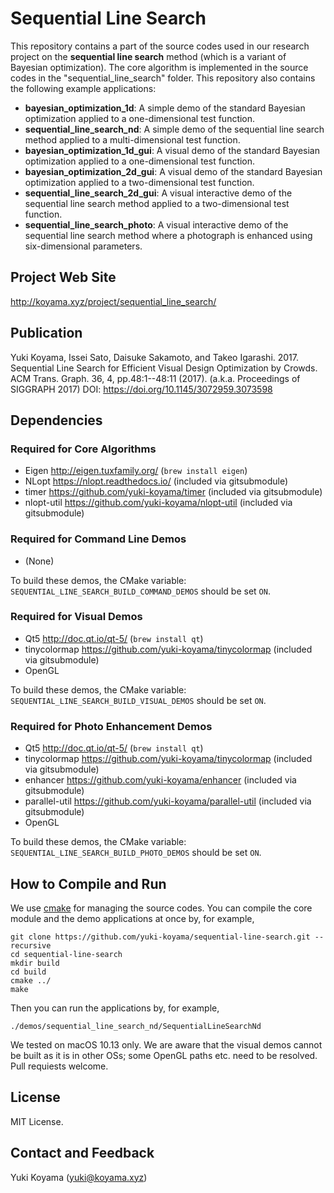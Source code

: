 # Sequential Line Search

This repository contains a part of the source codes used in our research project on the **sequential line search** method (which is a variant of Bayesian optimization). The core algorithm is implemented in the source codes in the "sequential_line_search" folder. This repository also contains the following example applications:

- **bayesian_optimization_1d**: A simple demo of the standard Bayesian optimization applied to a one-dimensional test function. 
- **sequential_line_search_nd**: A simple demo of the sequential line search method applied to a multi-dimensional test function.
- **bayesian_optimization_1d_gui**: A visual demo of the standard Bayesian optimization applied to a one-dimensional test function.
- **bayesian_optimization_2d_gui**: A visual demo of the standard Bayesian optimization applied to a two-dimensional test function.
- **sequential_line_search_2d_gui**: A visual interactive demo of the sequential line search method applied to a two-dimensional test function.
- **sequential_line_search_photo**: A visual interactive demo of the sequential line search method where a photograph is enhanced using six-dimensional parameters.

## Project Web Site

<http://koyama.xyz/project/sequential_line_search/>

## Publication

Yuki Koyama, Issei Sato, Daisuke Sakamoto, and Takeo Igarashi. 2017. Sequential Line Search for Efficient Visual Design Optimization by Crowds. ACM Trans. Graph. 36, 4, pp.48:1--48:11 (2017). (a.k.a. Proceedings of SIGGRAPH 2017)
DOI: https://doi.org/10.1145/3072959.3073598

## Dependencies

### Required for Core Algorithms

- Eigen <http://eigen.tuxfamily.org/> (`brew install eigen`)
- NLopt <https://nlopt.readthedocs.io/> (included via gitsubmodule)
- timer <https://github.com/yuki-koyama/timer> (included via gitsubmodule)
- nlopt-util <https://github.com/yuki-koyama/nlopt-util> (included via gitsubmodule)

### Required for Command Line Demos

- (None)

To build these demos, the CMake variable: `SEQUENTIAL_LINE_SEARCH_BUILD_COMMAND_DEMOS` should be set `ON`.

### Required for Visual Demos

- Qt5 <http://doc.qt.io/qt-5/> (`brew install qt`)
- tinycolormap <https://github.com/yuki-koyama/tinycolormap> (included via gitsubmodule)
- OpenGL

To build these demos, the CMake variable: `SEQUENTIAL_LINE_SEARCH_BUILD_VISUAL_DEMOS` should be set `ON`.

### Required for Photo Enhancement Demos

- Qt5 <http://doc.qt.io/qt-5/> (`brew install qt`)
- tinycolormap <https://github.com/yuki-koyama/tinycolormap> (included via gitsubmodule)
- enhancer <https://github.com/yuki-koyama/enhancer> (included via gitsubmodule)
- parallel-util <https://github.com/yuki-koyama/parallel-util> (included via gitsubmodule)
- OpenGL

To build these demos, the CMake variable: `SEQUENTIAL_LINE_SEARCH_BUILD_PHOTO_DEMOS` should be set `ON`.

## How to Compile and Run

We use [cmake](https://cmake.org/) for managing the source codes. You can compile the core module and the demo applications at once by, for example, 
```
git clone https://github.com/yuki-koyama/sequential-line-search.git --recursive
cd sequential-line-search
mkdir build
cd build
cmake ../
make
```
Then you can run the applications by, for example,
```
./demos/sequential_line_search_nd/SequentialLineSearchNd
```

We tested on macOS 10.13 only. We are aware that the visual demos cannot be built as it is in other OSs; some OpenGL paths etc. need to be resolved. Pull requiests welcome.

## License

MIT License.

## Contact and Feedback

Yuki Koyama (<yuki@koyama.xyz>)
